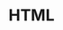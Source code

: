 ---
title: HTML
tags: ["html"]
eleventyNavigation:
    key: html
    parent: tekniker
    order: 0
---